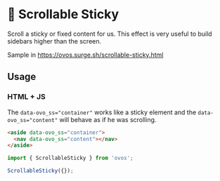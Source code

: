# 🥚 Scrollable Sticky

Scroll a sticky or fixed content for us. This effect is very useful to build sidebars higher than the screen.

Sample in https://ovos.surge.sh/scrollable-sticky.html

## Usage

### HTML + JS

The `data-ovo_ss="container"` works like a sticky element and the `data-ovo_ss="content"` will behave as if he was scrolling.

```html
<aside data-ovo_ss="container">
  <nav data-ovo_ss="content"></nav>
</aside>
```

```js
import { ScrollableSticky } from 'ovos';

ScrollableSticky({});
```

